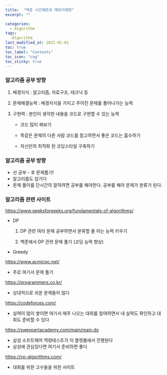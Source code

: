 ```yaml
---
title:  "백준 시간제한과 메모리제한"
excerpt: ""

categories:
  - Algorithm
tags:
  -Algorithm
last_modified_at: 2021-01-01 
toc: true
toc_label: "Contents"
toc_icon: "cog"
toc_sticky: true
---
```


### 알고리즘 공부 방향

1. 배경지식 : 알고리즘, 자료구조, 테크닉 등

2. 문제해결능력 : 배경지식을 가지고 주어진 문제를 풀어나가는 능력 

3. 구현력 : 본인이 생각한 내용을 코드로 구현할 수 있는 능력

   - 코드 많이 짜보기

   - 똑같은 문제의 다른 사람 코드를 참고하면서 좋은 코드는 흡수하기 

   - 자신만의 최적화 된 코딩스타일 구축하기

     

### 알고리즘 공부 방향

- 선 공부 - 후 문제풀기!
- 알고리즘도 암기다
- 문제 풀이를 단시간의 잘하려면 공부를 해야한다. 공부를 해야 문제가 분류가 된다. 




### 알고리즘 관련 사이트

<https://www.geeksforgeeks.org/fundamentals-of-algorithms/>

- DP  

  1. DP 관련 여러 문제 공부하면서 분류할 줄 아는 능력 키우기 

  2. 백준에서 DP 관련 문제 풀기 (코딩 능력 향상)

- Greedy 

<https://www.acmicpc.net/>

- 주로 여기서 문제 풀기

<https://programmers.co.kr/>

- 상대적으로 쉬운 문제들이 많다

<https://codeforces.com/>

- 실력이 많이 쌓이면 여기서 매주 나오는 대회를 참여하면서 내 실력도 확인하고 대회도 준비할 수 있다

<https://swexpertacademy.com/main/main.do>

- 삼성 소프트웨어 역량테스트가 이 플렛폼에서 진행된다
- 삼성에 관심있다면 여기서 준비하면 좋다

<https://cp-algorithms.com/>

- 대회를 위한 고수들을 위한 사이트 

